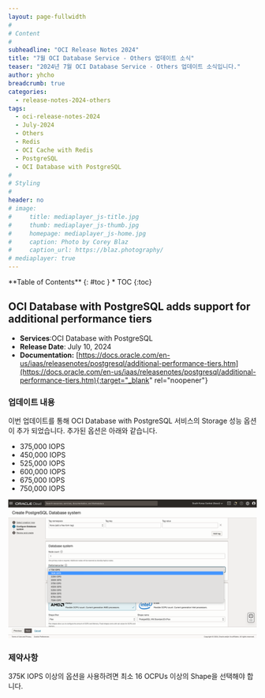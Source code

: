 ```yaml
---
layout: page-fullwidth
#
# Content
#
subheadline: "OCI Release Notes 2024"
title: "7월 OCI Database Service - Others 업데이트 소식"
teaser: "2024년 7월 OCI Database Service - Others 업데이트 소식입니다."
author: yhcho
breadcrumb: true
categories:
  - release-notes-2024-others
tags:
  - oci-release-notes-2024
  - July-2024
  - Others
  - Redis
  - OCI Cache with Redis
  - PostgreSQL
  - OCI Database with PostgreSQL
#
# Styling
#
header: no
# image:
#     title: mediaplayer_js-title.jpg
#     thumb: mediaplayer_js-thumb.jpg
#     homepage: mediaplayer_js-home.jpg
#     caption: Photo by Corey Blaz
#     caption_url: https://blaz.photography/
# mediaplayer: true
---
```


<div class="panel radius" markdown="1">
**Table of Contents**
{: #toc }
*  TOC
{:toc}
</div>

## OCI Database with PostgreSQL adds support for additional performance tiers
* **Services**:OCI Database with PostgreSQL
* **Release Date**: July 10, 2024
* **Documentation:** [https://docs.oracle.com/en-us/iaas/releasenotes/postgresql/additional-performance-tiers.htm](https://docs.oracle.com/en-us/iaas/releasenotes/postgresql/additional-performance-tiers.htm){:target="_blank" rel="noopener"}

### 업데이트 내용
이번 업데이트를 통해 OCI Database with PostgreSQL 서비스의 Storage 성능 옵션이 추가 되었습니다. 추가된 옵션은 아래와 같습니다.
- 375,000 IOPS
- 450,000 IOPS
- 525,000 IOPS
- 600,000 IOPS
- 675,000 IOPS
- 750,000 IOPS

![](/assets/img/aiml/2024/release/202407-postgresql.png " ")

### 제약사항
375K IOPS 이상의 옵션을 사용하려면 최소 16 OCPUs 이상의 Shape을 선택해야 합니다. 
